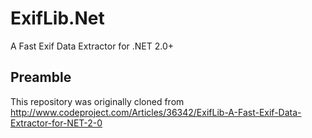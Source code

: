 ExifLib.Net
===========

A Fast Exif Data Extractor for .NET 2.0+

Preamble
--------

This repository was originally cloned from http://www.codeproject.com/Articles/36342/ExifLib-A-Fast-Exif-Data-Extractor-for-NET-2-0


